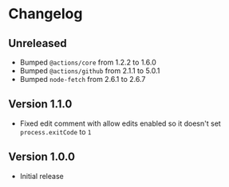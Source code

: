 # Changelog

## Unreleased

- Bumped `@actions/core` from 1.2.2 to 1.6.0
- Bumped `@actions/github` from 2.1.1 to 5.0.1
- Bumped `node-fetch` from 2.6.1 to 2.6.7

## Version 1.1.0

- Fixed edit comment with allow edits enabled so it doesn't set `process.exitCode` to `1`

## Version 1.0.0

- Initial release

